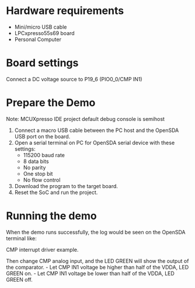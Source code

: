 Hardware requirements
===================
- Mini/micro USB cable
- LPCxpresso55s69 board
- Personal Computer

Board settings
============
Connect a DC voltage source to P19_6 (PIO0_0/CMP IN1)

Prepare the Demo
===============
Note: MCUXpresso IDE project default debug console is semihost
1.  Connect a macro USB cable between the PC host and the OpenSDA USB port on the board.
2.  Open a serial terminal on PC for OpenSDA serial device with these settings:
    - 115200 baud rate
    - 8 data bits
    - No parity
    - One stop bit
    - No flow control
3.  Download the program to the target board.
4.  Reset the SoC and run the project.

Running the demo
===============
When the demo runs successfully, the log would be seen on the OpenSDA terminal like:

CMP interrupt driver example.

Then change CMP analog input, and the LED GREEN will show the output of the comparator.
    - Let CMP IN1 voltage be higher than half of the VDDA, LED GREEN on.
    - Let CMP IN1 voltage be lower than half of the VDDA, LED GREEN off.
